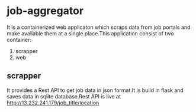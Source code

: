 # job-aggregator
It is a containerized web applicaton which scraps data from job portals and make available them at a single place.This application consist of two container:

1. scrapper
2. web

## scrapper 
It provides a Rest API to get job data in json format.It is build in flask and saves data in sqlite database.Rest API is live at http://13.232.241.179/job_title/location
